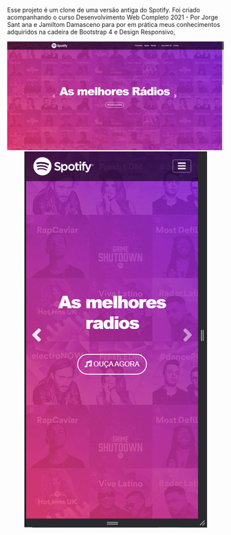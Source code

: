 Esse projeto é um clone de uma versão antiga do Spotify. Foi criado acompanhando o curso Desenvolvimento Web Completo 2021 - Por Jorge Sant ana e Jamiltom Damasceno
para por em prática meus conhecimentos adquiridos na cadeira de Bootstrap 4 e Design Responsivo,

<div align="center">
    <img src="imagens/print1.png">
    <img src="imagens/PrintSmallDevice.png">
</div>